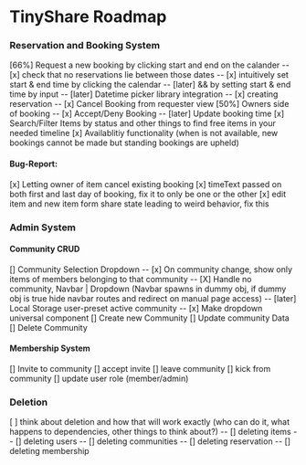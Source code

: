 # TinyShare Roadmap

### Reservation and Booking System

[66%] Request a new booking by clicking start and end on the calander
-- [x] check that no reservations lie between those dates
-- [x] intuitively set start & end time by clicking the calendar
-- [later] && by setting start & end time by input
-- [later] Datetime picker library integration
-- [x] creating reservation
-- [x] Cancel Booking from requester view
[50%] Owners side of booking
-- [x] Accept/Deny Booking
-- [later] Update booking time
[x] Search/Filter Items by status and other things to find free items in your needed timeline
[x] Availablitiy functionality (when is not available, new bookings cannot be made but standing bookings are upheld)

#### Bug-Report:

[x] Letting owner of item cancel existing booking
[x] timeText passed on both first and last day of booking, fix it to only be one or the other
[x] edit item and new item form share state leading to weird behavior, fix this

### Admin System

#### Community CRUD

[] Community Selection Dropdown
-- [x] On community change, show only items of members belonging to that community
-- [X] Handle no community, Navbar | Dropdown (Navbar spawns in dummy obj, if dummy obj is true hide navbar routes and redirect on manual page access)
-- [later] Local Storage user-preset active community
-- [x] Make dropdown universal component
[] Create new Community
[] Update community Data
[] Delete Community

#### Membership System

[] Invite to community
[] accept invite
[] leave community
[] kick from community
[] update user role (member/admin)

### Deletion

[ ] think about deletion and how that will work exactly (who can do it, what happens to dependencies, other things to think about?)
-- [] deleting items
-- [] deleting users
-- [] deleting communities
-- [] deleting reservation
-- [] deleting membership
